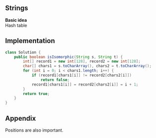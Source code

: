 **Strings**  
---
**Basic idea**  
Hash table

Implementation
---
```java
class Solution {
    public boolean isIsomorphic(String s, String t) {
        int[] record1 = new int[128], record2 = new int[128];
        char[] chars1 = s.toCharArray(), chars2 = t.toCharArray();
        for (int i = 0; i < chars1.length; i++) {
            if (record1[chars1[i]] != record2[chars2[i]])
                return false;
            record1[chars1[i]] = record2[chars2[i]] = i + 1;
        }
        return true;
    }
}
```
**Appendix**
---
Positions are also important.